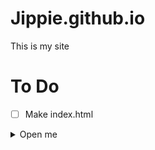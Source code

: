 # Jippie.github.io
This is my site
# To Do

- [ ]  Make index.html

<details>
  <summary>Open me</summary>
  GET OUT OF MY SWAMP!!
  ![Shrek](https://github.com/polewolf/swamp/blob/main/shrek.jpg?raw=true)
</details>
